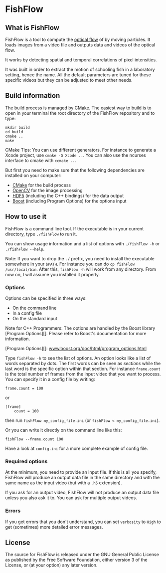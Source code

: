 # FishFlow

## What is FishFlow

FishFlow is a tool to compute the [optical flow][] of by moving particles.
It loads images from a video file and outputs data and videos of the optical flow.

It works by detecting spatial and temporal correlations of pixel intensities.

It was built in order to extract the motion of schooling fish in a laboratory setting, hence the name. All the default parameters are tuned for these specific videos but they can be adjusted to meet other needs.

[optical flow]: http://en.wikipedia.org/wiki/Optical_flow

## Build information

The build process is managed by [CMake][]. The easiest way to build is to open in your terminal the root directory of the FishFlow repository and to type:

	mkdir build
	cd build
	cmake ..
	make

CMake Tips: You can use different generators. For instance to generate a Xcode project, use `cmake -G Xcode ..`. You can also use the ncurses interface to cmake with `ccmake ..`.

But first you need to make sure that the following dependencies are installed on your computer:

- [CMake][] for the build process
- [OpenCV][] for the image processing
- [HDF5][] (including the C++ bindings) for the data output
- [Boost][] (including Program Options) for the options input

[CMake]: http://cmake.org
[OpenCV]: http://opencv.org
[HDF5]: http://hdfgroup.org/HDF5/
[Boost]: http://boost.org


## How to use it

FishFlow is a command line tool. If the executable is in your current directory, type `./fishFlow` to run it.

You can show usage information and a list of options with `./fishFlow -h` or `./fishFlow --help`.

Note: If you want to drop the `./` prefix, you need to install the executable somewhere in your `$PATH`.
For instance you can do `cp fishFlow /usr/local/bin`. After this, `fishFlow -h` will work from any directory. From now on, I will assume you installed it properly.

### Options

Options can be specified in three ways:

- On the command line
- In a config file
- On the standard input

Note for C++ Programmers: The options are handled by the Boost library [Program Options][]. Please refer to Boost's documentation for more information.

[Program Options][]: www.boost.org/doc/html/program_options.html

Type `fishFlow -h` to see the list of options. An option looks like a list of words separated by dots. The first words can be seen as *sections* while the last word is the specific option within that section. For instance `frame.count` is the total number of frames from the input video that you want to process. You can specify it in a config file by writing:

	frame.count = 100

or

	[frame]
		count = 100

then run `fishFlow my_config_file.ini` (or `fishFlow < my_config_file.ini`).

Or you can write it directly on the command line like this:

	fishFlow --frame.count 100

Have a look at `config.ini` for a more complete example of config file.

### Required options

At the minimum, you need to provide an input file. If this is all you specify, FishFlow will produce an output data file in the same directory and with the same name as the input video (but with a `.h5` extension).

If you ask for an output video, FishFlow will not produce an output data file unless you also ask it to. You can ask for multiple output videos.

### Errors

If you get errors that you don't understand, you can set `verbosity` to `High` to get (sometimes) more detailed error messages.


## License

The source for FishFlow is released under the GNU General Public License as published by the Free Software Foundation, either version 3 of the License, or (at your option) any later version.
